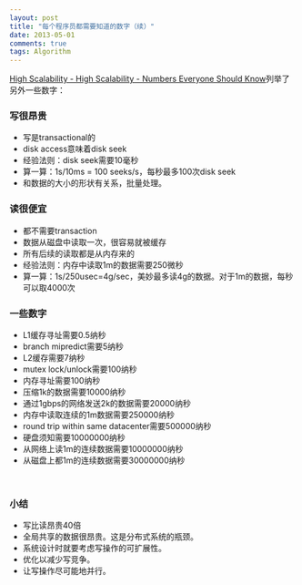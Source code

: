 ```yaml
---
layout: post
title: "每个程序员都需要知道的数字（续）"
date: 2013-05-01
comments: true
tags: Algorithm
---
```

<p><a href="http://highscalability.com/numbers-everyone-should-know">High Scalability - High Scalability - Numbers Everyone Should Know</a>列举了另外一些数字：</p>  <h3>写很昂贵</h3>  <ul>   <li>写是transactional的</li>    <li>disk access意味着disk seek</li>    <li>经验法则：disk seek需要10毫秒</li>    <li>算一算：1s/10ms = 100 seeks/s，每秒最多100次disk seek</li>    <li>和数据的大小的形状有关系，批量处理。</li> </ul>  <h3>读很便宜</h3>  <ul>   <li>都不需要transaction</li>    <li>数据从磁盘中读取一次，很容易就被缓存</li>    <li>所有后续的读取都是从内存来的</li>    <li>经验法则：内存中读取1m的数据需要250微秒</li>    <li>算一算：1s/250usec=4g/sec，美妙最多读4g的数据。对于1m的数据，每秒可以取4000次</li> </ul>  <h3>一些数字</h3>  <ul>   <li>L1缓存寻址需要0.5纳秒</li>    <li>branch mipredict需要5纳秒</li>    <li>L2缓存需要7纳秒</li>    <li>mutex lock/unlock需要100纳秒</li>    <li>内存寻址需要100纳秒</li>    <li>压缩1k的数据需要10000纳秒</li>    <li>通过1gbps的网络发送2k的数据需要20000纳秒</li>    <li>内存中读取连续的1m数据需要250000纳秒</li>    <li>round trip within same datacenter需要500000纳秒</li>    <li>硬盘须知需要10000000纳秒</li>    <li>从网络上读1m的连续数据需要10000000纳秒</li>    <li>从磁盘上都1m的连续数据需要30000000纳秒</li> </ul>  <p>&#160;</p>  <h3>小结</h3>  <ul>   <li>写比读昂贵40倍</li>    <li>全局共享的数据很昂贵。这是分布式系统的瓶颈。</li>    <li>系统设计时就要考虑写操作的可扩展性。</li>    <li>优化以减少写竞争。</li>    <li>让写操作尽可能地并行。</li> </ul>